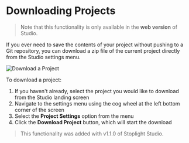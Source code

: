 # Downloading Projects

> Note that this functionality is only available in the **web version** of Studio.

If you ever need to save the contents of your project without pushing to a Git repository,
you can download a zip file of the current project directly from the Studio settings menu.

![Download a Project](../assets/images/download-project-as-zip.gif)

To download a project:

1. If you haven't already, select the project you would like to download from the Studio landing screen
2. Navigate to the settings menu using the cog wheel at the left bottom corner of the screen
3. Select the **Project Settings** option from the menu
4. Click the **Download Project** button, which will start the download

> This functionality was added with v1.1.0 of Stoplight Studio.
